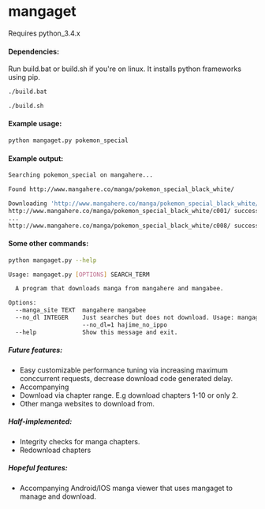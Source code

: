 mangaget
===========

Requires python_3.4.x

#### Dependencies:

Run build.bat or build.sh if you're on linux. It installs python frameworks using pip.
```bash
./build.bat
```

```bash
./build.sh
```

#### Example usage:
```bash
python mangaget.py pokemon_special
```

#### Example output:
```bash
Searching pokemon_special on mangahere...

Found http://www.mangahere.co/manga/pokemon_special_black_white/

Downloading 'http://www.mangahere.co/manga/pokemon_special_black_white/'...
http://www.mangahere.co/manga/pokemon_special_black_white/c001/ successfully downloaded.
...
http://www.mangahere.co/manga/pokemon_special_black_white/c008/ successfully downloaded.
```

#### Some other commands:
```bash
python mangaget.py --help
```

```bash
Usage: mangaget.py [OPTIONS] SEARCH_TERM

  A program that downloads manga from mangahere and mangabee.

Options:
  --manga_site TEXT  mangahere mangabee
  --no_dl INTEGER    Just searches but does not download. Usage: mangaget
                     --no_dl=1 hajime_no_ippo
  --help             Show this message and exit.
```

##### Future features:
* Easy customizable performance tuning via increasing maximum conccurrent requests, decrease download code generated delay.
* Accompanying
* Download via chapter range. E.g download chapters 1-10 or only 2.
* Other manga websites to download from.

##### Half-implemented:
* Integrity checks for manga chapters.
* Redownload chapters

##### Hopeful features:
* Accompanying Android/IOS manga viewer that uses mangaget to manage and download.
